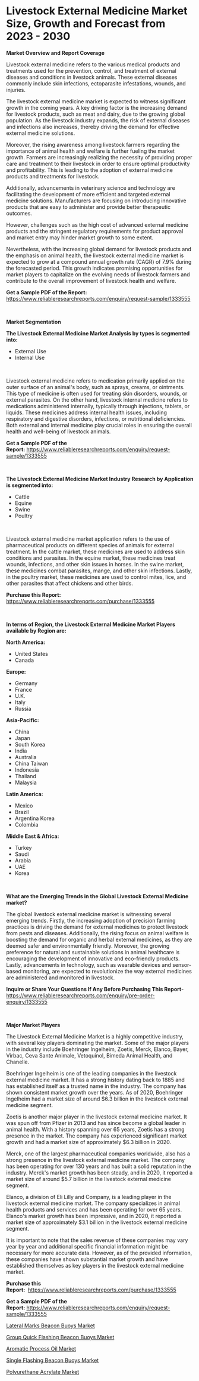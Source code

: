<p><h1>Livestock External Medicine Market Size, Growth and Forecast from 2023 - 2030</h1></p><p><strong>Market Overview and Report Coverage</strong></p>
<p><p>Livestock external medicine refers to the various medical products and treatments used for the prevention, control, and treatment of external diseases and conditions in livestock animals. These external diseases commonly include skin infections, ectoparasite infestations, wounds, and injuries.</p><p>The livestock external medicine market is expected to witness significant growth in the coming years. A key driving factor is the increasing demand for livestock products, such as meat and dairy, due to the growing global population. As the livestock industry expands, the risk of external diseases and infections also increases, thereby driving the demand for effective external medicine solutions.</p><p>Moreover, the rising awareness among livestock farmers regarding the importance of animal health and welfare is further fueling the market growth. Farmers are increasingly realizing the necessity of providing proper care and treatment to their livestock in order to ensure optimal productivity and profitability. This is leading to the adoption of external medicine products and treatments for livestock.</p><p>Additionally, advancements in veterinary science and technology are facilitating the development of more efficient and targeted external medicine solutions. Manufacturers are focusing on introducing innovative products that are easy to administer and provide better therapeutic outcomes.</p><p>However, challenges such as the high cost of advanced external medicine products and the stringent regulatory requirements for product approval and market entry may hinder market growth to some extent.</p><p>Nevertheless, with the increasing global demand for livestock products and the emphasis on animal health, the livestock external medicine market is expected to grow at a compound annual growth rate (CAGR) of 7.9% during the forecasted period. This growth indicates promising opportunities for market players to capitalize on the evolving needs of livestock farmers and contribute to the overall improvement of livestock health and welfare.</p></p>
<p><strong>Get a Sample PDF of the Report:</strong> <a href="https://www.reliableresearchreports.com/enquiry/request-sample/1333555">https://www.reliableresearchreports.com/enquiry/request-sample/1333555</a></p>
<p>&nbsp;</p>
<p><strong>Market Segmentation</strong></p>
<p><strong>The Livestock External Medicine Market Analysis by types is segmented into:</strong></p>
<p><ul><li>External Use</li><li>Internal Use</li></ul></p>
<p>&nbsp;</p>
<p><p>Livestock external medicine refers to medication primarily applied on the outer surface of an animal's body, such as sprays, creams, or ointments. This type of medicine is often used for treating skin disorders, wounds, or external parasites. On the other hand, livestock internal medicine refers to medications administered internally, typically through injections, tablets, or liquids. These medicines address internal health issues, including respiratory and digestive disorders, infections, or nutritional deficiencies. Both external and internal medicine play crucial roles in ensuring the overall health and well-being of livestock animals.</p></p>
<p><strong>Get a Sample PDF of the Report:</strong>&nbsp;<a href="https://www.reliableresearchreports.com/enquiry/request-sample/1333555">https://www.reliableresearchreports.com/enquiry/request-sample/1333555</a></p>
<p>&nbsp;</p>
<p><strong>The Livestock External Medicine Market Industry Research by Application is segmented into:</strong></p>
<p><ul><li>Cattle</li><li>Equine</li><li>Swine</li><li>Poultry</li></ul></p>
<p>&nbsp;</p>
<p><p>Livestock external medicine market application refers to the use of pharmaceutical products on different species of animals for external treatment. In the cattle market, these medicines are used to address skin conditions and parasites. In the equine market, these medicines treat wounds, infections, and other skin issues in horses. In the swine market, these medicines combat parasites, mange, and other skin infections. Lastly, in the poultry market, these medicines are used to control mites, lice, and other parasites that affect chickens and other birds.</p></p>
<p><strong>Purchase this Report:</strong>&nbsp; <a href="https://www.reliableresearchreports.com/purchase/1333555">https://www.reliableresearchreports.com/purchase/1333555</a></p>
<p>&nbsp;</p>
<p><strong>In terms of Region, the Livestock External Medicine Market Players available by Region are:</strong></p>
<p>
    <p> <strong> North America: </strong>
        <ul>
            <li>United States</li>
            <li>Canada</li>
        </ul>
        </p> 
    <p> <strong> Europe: </strong>
        <ul>
            <li>Germany</li>
            <li>France</li>
            <li>U.K.</li>
            <li>Italy</li>
            <li>Russia</li>
        </ul>
        </p> 
    <p> <strong> Asia-Pacific: </strong>
        <ul>
            <li>China</li>
            <li>Japan</li>
            <li>South Korea</li>
            <li>India</li>
            <li>Australia</li>
            <li>China Taiwan</li>
            <li>Indonesia</li>
            <li>Thailand</li>
            <li>Malaysia</li>
        </ul>
        </p> 
    <p> <strong> Latin America: </strong>
        <ul>
            <li>Mexico</li>
            <li>Brazil</li>
            <li>Argentina Korea</li>
            <li>Colombia</li>
        </ul>
        </p> 
    <p> <strong> Middle East & Africa: </strong>
        <ul>
            <li>Turkey</li>
            <li>Saudi</li>
            <li>Arabia</li>
            <li>UAE</li>
            <li>Korea</li>
        </ul>
    </p>
    </p>
<p>&nbsp;</p>
<p><strong>What are the Emerging Trends in the Global Livestock External Medicine market?</strong></p>
<p><p>The global livestock external medicine market is witnessing several emerging trends. Firstly, the increasing adoption of precision farming practices is driving the demand for external medicines to protect livestock from pests and diseases. Additionally, the rising focus on animal welfare is boosting the demand for organic and herbal external medicines, as they are deemed safer and environmentally friendly. Moreover, the growing preference for natural and sustainable solutions in animal healthcare is encouraging the development of innovative and eco-friendly products. Lastly, advancements in technology, such as wearable devices and sensor-based monitoring, are expected to revolutionize the way external medicines are administered and monitored in livestock.</p></p>
<p><strong>Inquire or Share Your Questions If Any Before Purchasing This Report</strong>- <a href="https://www.reliableresearchreports.com/enquiry/pre-order-enquiry/1333555">https://www.reliableresearchreports.com/enquiry/pre-order-enquiry/1333555</a></p>
<p>&nbsp;</p>
<p><strong>Major Market Players</strong></p>
<p><p>The Livestock External Medicine Market is a highly competitive industry, with several key players dominating the market. Some of the major players in the industry include Boehringer Ingelheim, Zoetis, Merck, Elanco, Bayer, Virbac, Ceva Sante Animale, Vetoquinol, Bimeda Animal Health, and Chanelle. </p><p>Boehringer Ingelheim is one of the leading companies in the livestock external medicine market. It has a strong history dating back to 1885 and has established itself as a trusted name in the industry. The company has shown consistent market growth over the years. As of 2020, Boehringer Ingelheim had a market size of around $6.3 billion in the livestock external medicine segment.</p><p>Zoetis is another major player in the livestock external medicine market. It was spun off from Pfizer in 2013 and has since become a global leader in animal health. With a history spanning over 65 years, Zoetis has a strong presence in the market. The company has experienced significant market growth and had a market size of approximately $6.3 billion in 2020.</p><p>Merck, one of the largest pharmaceutical companies worldwide, also has a strong presence in the livestock external medicine market. The company has been operating for over 130 years and has built a solid reputation in the industry. Merck's market growth has been steady, and in 2020, it reported a market size of around $5.7 billion in the livestock external medicine segment.</p><p>Elanco, a division of Eli Lilly and Company, is a leading player in the livestock external medicine market. The company specializes in animal health products and services and has been operating for over 65 years. Elanco's market growth has been impressive, and in 2020, it reported a market size of approximately $3.1 billion in the livestock external medicine segment.</p><p>It is important to note that the sales revenue of these companies may vary year by year and additional specific financial information might be necessary for more accurate data. However, as of the provided information, these companies have shown substantial market growth and have established themselves as key players in the livestock external medicine market.</p></p>
<p><strong>Purchase this Report:</strong>&nbsp;&nbsp;<a href="https://www.reliableresearchreports.com/purchase/1333555">https://www.reliableresearchreports.com/purchase/1333555</a></p>
<p></p>
<p><strong>Get a Sample PDF of the Report:</strong>&nbsp;<a href="https://www.reliableresearchreports.com/enquiry/request-sample/1333555">https://www.reliableresearchreports.com/enquiry/request-sample/1333555</a></p>
<p><p><a href="https://www.linkedin.com/pulse/lateral-marks-beacon-buoys-market-research-report-provides-djpnc/">Lateral Marks Beacon Buoys Market</a></p><p><a href="https://www.linkedin.com/pulse/group-quick-flashing-beacon-buoys-market-challenges-opportunities-5iiuc/">Group Quick Flashing Beacon Buoys Market</a></p><p><a href="https://medium.com/@albanamusaj1924/aromatic-process-oil-market-size-growth-forecast-2023-2030-b63dfd0d1bbd">Aromatic Process Oil Market</a></p><p><a href="https://www.linkedin.com/pulse/single-flashing-beacon-buoys-market-size-2023-2030-global-adyqc/">Single Flashing Beacon Buoys Market</a></p><p><a href="https://medium.com/@adealoshi97/polyurethane-acrylate-market-size-growth-forecast-2023-2030-8c2e8a1af429">Polyurethane Acrylate Market</a></p></p>